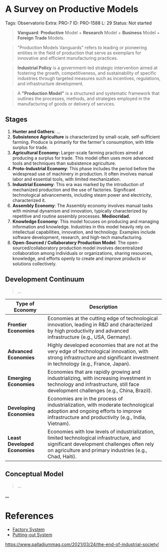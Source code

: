 # A Survey on Productive Models

Tags: Observatorio
Extra: PRO-7
ID: PRO-1588
L: 29
Status: Not started

> **Vanguard**:  **Productive** Model + **Research** Model + **Business** Model + **Foreign Trade** Models.
> 

> "Production Models Vanguards" refers to leading or pioneering entities in the field of production that serve as exemplars for innovative and efficient manufacturing practices.
> 

> **Industrial Policy** is a government-led strategic intervention aimed at fostering the growth, competitiveness, and sustainability of specific industries through targeted measures such as incentives, regulations, and infrastructure development.
> 

> A **"Production Model"** is a structured and systematic framework that outlines the processes, methods, and strategies employed in the manufacturing of goods or delivery of services.
> 

> <Production Model in the Knowledge Economy>
> 

## Stages

1. **Hunter and Gathers**: …
2. **Subsistence Agriculture** is characterized by small-scale, self-sufficient farming. Produce is primarily for the farmer's consumption, with little surplus for trade.
3. **Agricultural Economy:** Larger-scale farming practices aimed at producing a surplus for trade. This model often uses more advanced tools and techniques than subsistence agriculture.
4. **Proto-Industrial Economy**: This phase includes the period before the widespread use of machinery in production. It often involves manual labor and essential tools, with limited mechanization.
5. **Industrial Economy**: This era was marked by the introduction of mechanized production and the use of factories. Significant technological advancements, including steam power and electricity, characterized it.
6. **Assembly Economy**: The Assembly economy involves manual tasks with minimal dynamism and innovation, typically characterized by repetitive and routine assembly processes. **Mediocridad.**
7. **Knowledge Economy**: This model focuses on producing and managing information and knowledge. Industries in this model heavily rely on intellectual capabilities, innovation, and technology. Examples include software development, research, and high-tech manufacturing.
8. **Open-Sourced / Collaboratory Production Model**: The open-sourced/collaboratory production model involves decentralized collaboration among individuals or organizations, sharing resources, knowledge, and efforts openly to create and improve products or solutions collectively.

## Development Continuum

> …
> 

| Type of Economy | Description |
| --- | --- |
| **Frontier Economies** | Economies at the cutting edge of technological innovation, leading in R&D and characterized by high productivity and advanced infrastructure (e.g., USA, Germany). |
| **Advanced Economies** | Highly developed economies that are not at the very edge of technological innovation, with strong infrastructure and significant investment in technology (e.g., France, Japan). |
| **Emerging Economies** | Economies that are rapidly growing and industrializing, with increasing investment in technology and infrastructure, still face development challenges (e.g., China, Brazil). |
| **Developing Economies** | Economies are in the process of industrialization, with moderate technological adoption and ongoing efforts to improve infrastructure and productivity (e.g., India, Vietnam). |
| **Least Developed Economies** | Economies with low levels of industrialization, limited technological infrastructure, and significant development challenges often rely on agriculture and primary industries (e.g., Chad, Haiti). |

## Conceptual Model

> …
> 

[…](A%20Survey%20on%20Productive%20Models%2010e956e8f40e812e86cede065c764534/%E2%80%A6%20133956e8f40e80cf83ebf3083bca342e.csv)

# References

- [Factory System](https://es.wikipedia.org/wiki/Factory_system)
- [Putting-out System](https://es.wikipedia.org/wiki/Sistema_putting-out)

https://www.palladiummag.com/2021/03/24/the-end-of-industrial-society/